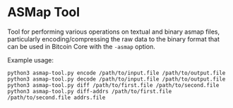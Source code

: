 # ASMap Tool

Tool for performing various operations on textual and binary asmap files,
particularly encoding/compressing the raw data to the binary format that can
be used in Bitcoin Core with the `-asmap` option.

Example usage:
```
python3 asmap-tool.py encode /path/to/input.file /path/to/output.file
python3 asmap-tool.py decode /path/to/input.file /path/to/output.file
python3 asmap-tool.py diff /path/to/first.file /path/to/second.file
python3 asmap-tool.py diff-addrs /path/to/first.file /path/to/second.file addrs.file
```
